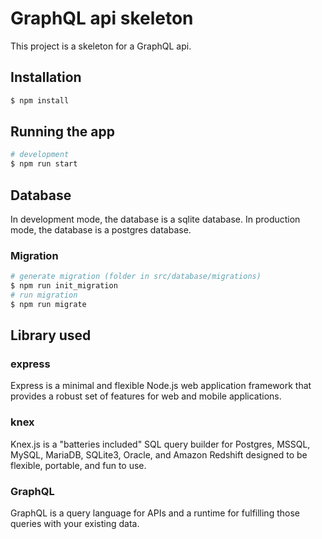 # GraphQL api skeleton

This project is a skeleton for a GraphQL api.

## Installation

```bash
$ npm install
```

## Running the app

```bash
# development
$ npm run start
```

## Database

In development mode, the database is a sqlite database. In production mode, the database is a postgres database.

### Migration

```bash
# generate migration (folder in src/database/migrations)
$ npm run init_migration
# run migration
$ npm run migrate
```

## Library used

### express

Express is a minimal and flexible Node.js web application framework that provides a robust set of features for web and mobile applications.

### knex

Knex.js is a "batteries included" SQL query builder for Postgres, MSSQL, MySQL, MariaDB, SQLite3, Oracle, and Amazon Redshift designed to be flexible, portable, and fun to use.

### GraphQL

GraphQL is a query language for APIs and a runtime for fulfilling those queries with your existing data.




